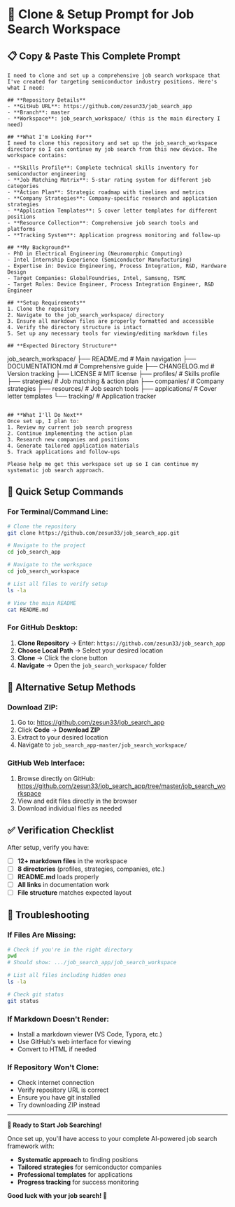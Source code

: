 # 🚀 **Clone & Setup Prompt for Job Search Workspace**

## **📋 Copy & Paste This Complete Prompt**

```
I need to clone and set up a comprehensive job search workspace that I've created for targeting semiconductor industry positions. Here's what I need:

## **Repository Details**
- **GitHub URL**: https://github.com/zesun33/job_search_app
- **Branch**: master
- **Workspace**: job_search_workspace/ (this is the main directory I need)

## **What I'm Looking For**
I need to clone this repository and set up the job_search_workspace directory so I can continue my job search from this new device. The workspace contains:

- **Skills Profile**: Complete technical skills inventory for semiconductor engineering
- **Job Matching Matrix**: 5-star rating system for different job categories
- **Action Plan**: Strategic roadmap with timelines and metrics
- **Company Strategies**: Company-specific research and application strategies
- **Application Templates**: 5 cover letter templates for different positions
- **Resource Collection**: Comprehensive job search tools and platforms
- **Tracking System**: Application progress monitoring and follow-up

## **My Background**
- PhD in Electrical Engineering (Neuromorphic Computing)
- Intel Internship Experience (Semiconductor Manufacturing)
- Expertise in: Device Engineering, Process Integration, R&D, Hardware Design
- Target Companies: GlobalFoundries, Intel, Samsung, TSMC
- Target Roles: Device Engineer, Process Integration Engineer, R&D Engineer

## **Setup Requirements**
1. Clone the repository
2. Navigate to the job_search_workspace/ directory
3. Ensure all markdown files are properly formatted and accessible
4. Verify the directory structure is intact
5. Set up any necessary tools for viewing/editing markdown files

## **Expected Directory Structure**
```
job_search_workspace/
├── README.md                           # Main navigation
├── DOCUMENTATION.md                    # Comprehensive guide
├── CHANGELOG.md                        # Version tracking
├── LICENSE                             # MIT license
├── profiles/                           # Skills profile
├── strategies/                         # Job matching & action plan
├── companies/                          # Company strategies
├── resources/                          # Job search tools
├── applications/                       # Cover letter templates
└── tracking/                           # Application tracker
```

## **What I'll Do Next**
Once set up, I plan to:
1. Review my current job search progress
2. Continue implementing the action plan
3. Research new companies and positions
4. Generate tailored application materials
5. Track applications and follow-ups

Please help me get this workspace set up so I can continue my systematic job search approach.
```

## **🔧 Quick Setup Commands**

### **For Terminal/Command Line:**
```bash
# Clone the repository
git clone https://github.com/zesun33/job_search_app.git

# Navigate to the project
cd job_search_app

# Navigate to the workspace
cd job_search_workspace

# List all files to verify setup
ls -la

# View the main README
cat README.md
```

### **For GitHub Desktop:**
1. **Clone Repository** → Enter: `https://github.com/zesun33/job_search_app`
2. **Choose Local Path** → Select your desired location
3. **Clone** → Click the clone button
4. **Navigate** → Open the `job_search_workspace/` folder

## **📱 Alternative Setup Methods**

### **Download ZIP:**
1. Go to: https://github.com/zesun33/job_search_app
2. Click **Code** → **Download ZIP**
3. Extract to your desired location
4. Navigate to `job_search_app-master/job_search_workspace/`

### **GitHub Web Interface:**
1. Browse directly on GitHub: https://github.com/zesun33/job_search_app/tree/master/job_search_workspace
2. View and edit files directly in the browser
3. Download individual files as needed

## **✅ Verification Checklist**

After setup, verify you have:
- [ ] **12+ markdown files** in the workspace
- [ ] **8 directories** (profiles, strategies, companies, etc.)
- [ ] **README.md** loads properly
- [ ] **All links** in documentation work
- [ ] **File structure** matches expected layout

## **🚨 Troubleshooting**

### **If Files Are Missing:**
```bash
# Check if you're in the right directory
pwd
# Should show: .../job_search_app/job_search_workspace

# List all files including hidden ones
ls -la

# Check git status
git status
```

### **If Markdown Doesn't Render:**
- Install a markdown viewer (VS Code, Typora, etc.)
- Use GitHub's web interface for viewing
- Convert to HTML if needed

### **If Repository Won't Clone:**
- Check internet connection
- Verify repository URL is correct
- Ensure you have git installed
- Try downloading ZIP instead

---

**🎯 Ready to Start Job Searching!**

Once set up, you'll have access to your complete AI-powered job search framework with:
- **Systematic approach** to finding positions
- **Tailored strategies** for semiconductor companies
- **Professional templates** for applications
- **Progress tracking** for success monitoring

**Good luck with your job search! 🚀**
